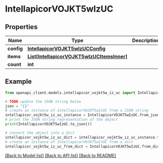 # IntellapicorVOJKT5wIzUC


## Properties

Name | Type | Description | Notes
------------ | ------------- | ------------- | -------------
**config** | [**IntellapicorVOJKT5wIzUCConfig**](IntellapicorVOJKT5wIzUCConfig.md) |  | [optional] 
**items** | [**List[IntellapicorVOJKT5wIzUCItemsInner]**](IntellapicorVOJKT5wIzUCItemsInner.md) |  | [optional] 
**count** | **int** |  | [optional] 

## Example

```python
from openapi_client.models.intellapicor_vojkt5w_iz_uc import IntellapicorVOJKT5wIzUC

# TODO update the JSON string below
json = "{}"
# create an instance of IntellapicorVOJKT5wIzUC from a JSON string
intellapicor_vojkt5w_iz_uc_instance = IntellapicorVOJKT5wIzUC.from_json(json)
# print the JSON string representation of the object
print(IntellapicorVOJKT5wIzUC.to_json())

# convert the object into a dict
intellapicor_vojkt5w_iz_uc_dict = intellapicor_vojkt5w_iz_uc_instance.to_dict()
# create an instance of IntellapicorVOJKT5wIzUC from a dict
intellapicor_vojkt5w_iz_uc_from_dict = IntellapicorVOJKT5wIzUC.from_dict(intellapicor_vojkt5w_iz_uc_dict)
```
[[Back to Model list]](../README.md#documentation-for-models) [[Back to API list]](../README.md#documentation-for-api-endpoints) [[Back to README]](../README.md)


